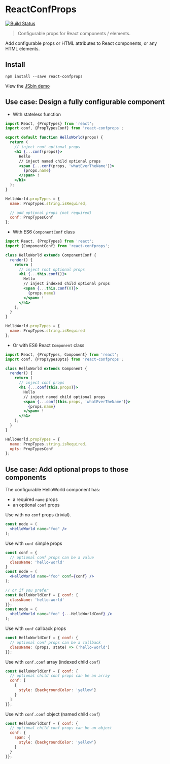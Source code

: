 # ReactConfProps
[![Build Status](https://travis-ci.org/sylvaindethier/react-confprops.svg?branch=master)](https://travis-ci.org/sylvaindethier/react-confprops)

> Configurable props for React components / elements.

Add configurable props or HTML attributes to React components, or any HTML elements.


## Install

`npm install --save react-confprops`

View the [JSbin demo](https://jsbin.com/xivuqe/edit?js,output)


## Use case: Design a fully configurable component

  * With stateless function
```jsx
import React, {PropTypes} from 'react';
import conf, {PropTypesConf} from 'react-confprops';

export default function HelloWorld(props) {
  return (
    // inject root optional props
    <h1 {...conf(props)}>
      Hello
      // inject named child optional props
      <span {...conf(props, 'whatEverTheName')}>
        {props.name}
      </span> !
    </h1>
  );
}

HelloWorld.propTypes = {
  name: PropTypes.string.isRequired,

  // add optional props (not required)
  conf: PropTypesConf
};
```

  * With ES6 `ComponentConf` class
```jsx
import React, {PropTypes} from 'react';
import {ComponentConf} from 'react-confprops';

class HelloWorld extends ComponentConf {
  render() {
    return (
      // inject root optional props
      <h1 {...this.conf()}>
        Hello
        // inject indexed child optional props
        <span {...this.conf(0)}>
          {props.name}
        </span> !
      </h1>
    );
  }
}

HelloWorld.propTypes = {
  name: PropTypes.string.isRequired
};
```

  * Or with ES6 React `Component` class
```jsx
import React, {PropTypes, Component} from 'react';
import conf, {PropTypesOpts} from 'react-confprops';

class HelloWorld extends Component {
  render() {
    return (
      // inject conf props
      <h1 {...conf(this.props)}>
        Hello
        // inject named child optional props
        <span {...conf(this.props, 'whatEverTheName')}>
          {props.name}
        </span> !
      </h1>
    );
  }
}

HelloWorld.propTypes = {
  name: PropTypes.string.isRequired,
  opts: PropTypesConf
};
```


## Use case: Add optional props to those components

The configurable HelloWorld component has:
  - a required `name` props
  - an optional `conf` props

Use with no `conf` props (trivial).
```jsx
const node = (
  <HelloWorld name="foo" />
);
```

Use with `conf` simple props
```jsx
const conf = {
  // optional conf props can be a value
  className: 'hello-world'
}
const node = (
  <HelloWorld name="foo" conf={conf} />
);

// or if you prefer
const HelloWorldConf = { conf: {
  className: 'hello-world'
}};
const node = (
  <HelloWorld name="foo" {...HelloWorldConf} />
);
```

Use with `conf` callback props
```jsx
const HelloWorldConf = { conf: {
  // optional conf props can be a callback
  className: (props, state) => ('hello-world')
}};
```

Use with `conf.conf` array (indexed child `conf`)
```jsx
const HelloWorldConf = { conf: {
  // optional child conf props can be an array
  conf: [
    {
      style: {backgroundColor: 'yellow'}
    }
  ]
}};
```

Use with `conf.conf` object (named child `conf`)
```jsx
const HelloWorldConf = { conf: {
  // optional child conf props can be an object
  conf: {
    span: {
      style: {backgroundColor: 'yellow'}
    }
  }
}};
```
